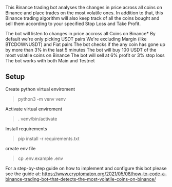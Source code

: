 This Binance trading bot analyses the changes in price across all coins on Binance and place trades on the most volatile ones. 
In addition to that, this Binance trading algorithm will also keep track of all the coins bought and sell them according to your specified Stop Loss and Take Profit.

The bot will listen to changes in price accross all Coins on Binance*
By default we're only picking USDT pairs
We're excluding Margin (like BTCDOWNUSDT) and Fiat pairs
The bot checks if the any coin has gone up by more than 3% in the last 5 minutes
The bot will buy 100 USDT of the most volatile coins on Binance
The bot will sell at 6% profit or 3% stop loss
The bot works with both Main and Testnet

## Setup

Create python virtual enviroment
> python3 -m venv venv

Activate virtual enviroment
> . venv/bin/activate

Install requirements
> pip install -r requirements.txt

create env file
> cp .env.example .env



For a step-by-step guide on how to implement and configure this bot please see the guide at: 
https://www.cryptomaton.org/2021/05/08/how-to-code-a-binance-trading-bot-that-detects-the-most-volatile-coins-on-binance/
